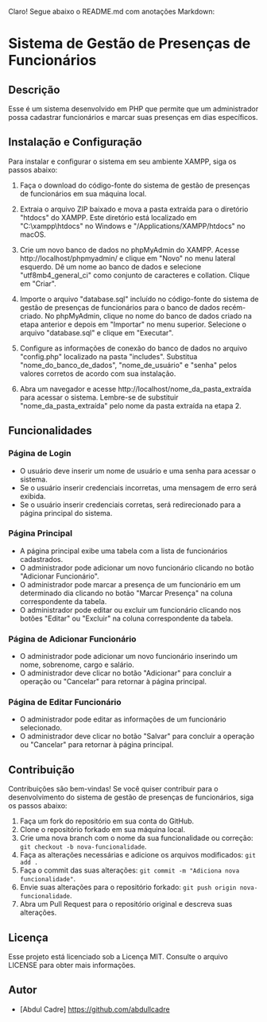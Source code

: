 Claro! Segue abaixo o README.md com anotações Markdown:

# Sistema de Gestão de Presenças de Funcionários

## Descrição

Esse é um sistema desenvolvido em PHP que permite que um administrador possa cadastrar funcionários e marcar suas presenças em dias específicos.

## Instalação e Configuração

Para instalar e configurar o sistema em seu ambiente XAMPP, siga os passos abaixo:

1. Faça o download do código-fonte do sistema de gestão de presenças de funcionários em sua máquina local.

2. Extraia o arquivo ZIP baixado e mova a pasta extraída para o diretório "htdocs" do XAMPP. Este diretório está localizado em "C:\xampp\htdocs" no Windows e "/Applications/XAMPP/htdocs" no macOS.

3. Crie um novo banco de dados no phpMyAdmin do XAMPP. Acesse http://localhost/phpmyadmin/ e clique em "Novo" no menu lateral esquerdo. Dê um nome ao banco de dados e selecione "utf8mb4_general_ci" como conjunto de caracteres e collation. Clique em "Criar".

4. Importe o arquivo "database.sql" incluído no código-fonte do sistema de gestão de presenças de funcionários para o banco de dados recém-criado. No phpMyAdmin, clique no nome do banco de dados criado na etapa anterior e depois em "Importar" no menu superior. Selecione o arquivo "database.sql" e clique em "Executar".

5. Configure as informações de conexão do banco de dados no arquivo "config.php" localizado na pasta "includes". Substitua "nome_do_banco_de_dados", "nome_de_usuário" e "senha" pelos valores corretos de acordo com sua instalação.

6. Abra um navegador e acesse http://localhost/nome_da_pasta_extraída para acessar o sistema. Lembre-se de substituir "nome_da_pasta_extraída" pelo nome da pasta extraída na etapa 2.

## Funcionalidades

### Página de Login

- O usuário deve inserir um nome de usuário e uma senha para acessar o sistema.
- Se o usuário inserir credenciais incorretas, uma mensagem de erro será exibida.
- Se o usuário inserir credenciais corretas, será redirecionado para a página principal do sistema.

### Página Principal

- A página principal exibe uma tabela com a lista de funcionários cadastrados.
- O administrador pode adicionar um novo funcionário clicando no botão "Adicionar Funcionário".
- O administrador pode marcar a presença de um funcionário em um determinado dia clicando no botão "Marcar Presença" na coluna correspondente da tabela.
- O administrador pode editar ou excluir um funcionário clicando nos botões "Editar" ou "Excluir" na coluna correspondente da tabela.

### Página de Adicionar Funcionário

- O administrador pode adicionar um novo funcionário inserindo um nome, sobrenome, cargo e salário.
- O administrador deve clicar no botão "Adicionar" para concluir a operação ou "Cancelar" para retornar à página principal.

### Página de Editar Funcionário

- O administrador pode editar as informações de um funcionário selecionado.
- O administrador deve clicar no botão "Salvar" para concluir a operação ou "Cancelar" para retornar à página principal.

## Contribuição

Contribuições são bem-vindas! Se você quiser contribuir para o desenvolvimento do sistema de gestão de presenças de funcionários, siga os passos abaixo:

1. Faça um fork do repositório em sua conta do GitHub.
2. Clone o repositório forkado em sua máquina local.
3. Crie uma nova branch com o nome da sua funcionalidade ou correção: `git checkout -b nova-funcionalidade`.
4. Faça as alterações necessárias e adicione os arquivos modificados: `git add .`
5. Faça o commit das suas alterações: `git commit -m "Adiciona nova funcionalidade"`.
6. Envie suas alterações para o repositório forkado: `git push origin nova-funcionalidade`.
7. Abra um Pull Request para o repositório original e descreva suas alterações.

## Licença

Esse projeto está licenciado sob a Licença MIT. Consulte o arquivo LICENSE para obter mais informações.

## Autor
- [Abdul Cadre] https://github.com/abdullcadre
